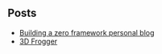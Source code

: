 ## Posts

- [Building a zero framework personal blog](/posts/building_a_zero_framework_personal_blog/)
- [3D Frogger](/posts/frogger/)